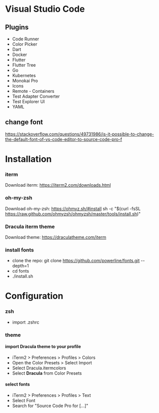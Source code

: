 # Visual Studio Code
## Plugins
- Code Runner
- Color Picker
- Dart
- Docker
- Flutter
- Flutter Tree
- Go
- Kubernetes
- Monokai Pro
- Icons
- Remote - Containers
- Test Adapter Converter
- Test Explorer UI
- YAML

## change font
https://stackoverflow.com/questions/49731986/is-it-possible-to-change-the-default-font-of-vs-code-editor-to-source-code-pro-f

# Installation

### iterm
Download iterm: https://iterm2.com/downloads.html

### oh-my-zsh
Download oh-my-zsh: https://ohmyz.sh/#install
sh -c "$(curl -fsSL https://raw.github.com/ohmyzsh/ohmyzsh/master/tools/install.sh)"

### Dracula iterm theme
Download theme: https://draculatheme.com/iterm

### install fonts
- clone the repo: git clone https://github.com/powerline/fonts.git --depth=1
- cd fonts
- ./install.sh


# Configuration


### zsh
- import .zshrc

### theme
#### import Dracula theme to your profile
- iTerm2 > Preferences > Profiles > Colors
- Open the Color Presets > Select Import
- Select Dracula.itermcolors
- Select **Dracula** from Color Presets

#### select fonts
- iTerm2 > Preferences > Profiles > Text
- Select Font
- Search for "Source Code Pro for [...]"




